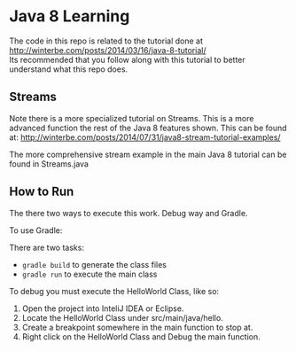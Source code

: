 # Java 8 Learning
The code in this repo is related to the tutorial done at http://winterbe.com/posts/2014/03/16/java-8-tutorial/ <br>
Its recommended that you follow along with this tutorial to better understand what this repo does.

## Streams
Note there is a more specialized tutorial on Streams. This is a more advanced function the rest of the Java 8 features
shown.
This can be found at: http://winterbe.com/posts/2014/07/31/java8-stream-tutorial-examples/

The more comprehensive stream example in the main Java 8 tutorial can be found in Streams.java


## How to Run

The there two ways to execute this work. Debug way and Gradle.

To use Gradle:

There are two tasks:
- `gradle build` to generate the class files
- `gradle run` to execute the main class

To debug you must execute the HelloWorld Class, like so:

1. Open the project into InteliJ IDEA or Eclipse.
2. Locate the HelloWorld Class under src/main/java/hello.
3. Create a breakpoint somewhere in the main function to stop at.
4. Right click on the HelloWorld Class and Debug the main function.